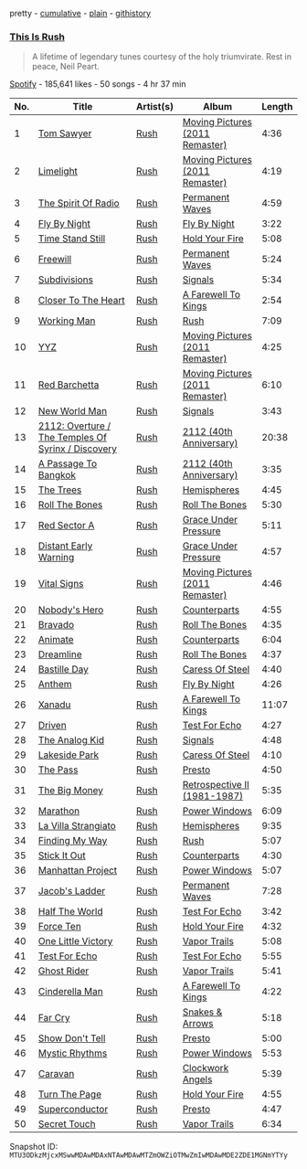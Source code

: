 pretty - [cumulative](/playlists/cumulative/37i9dQZF1DX9E92APFiTvV.md) - [plain](/playlists/plain/37i9dQZF1DX9E92APFiTvV) - [githistory](https://github.githistory.xyz/mackorone/spotify-playlist-archive/blob/main/playlists/plain/37i9dQZF1DX9E92APFiTvV)

### [This Is Rush](https://open.spotify.com/playlist/37i9dQZF1DX9E92APFiTvV)

> A lifetime of legendary tunes courtesy of the holy triumvirate\. Rest in peace, Neil Peart.

[Spotify](https://open.spotify.com/user/spotify) - 185,641 likes - 50 songs - 4 hr 37 min

| No. | Title | Artist(s) | Album | Length |
|---|---|---|---|---|
| 1 | [Tom Sawyer](https://open.spotify.com/track/1MkoCFGbhPQIDI5lRdAheQ) | [Rush](https://open.spotify.com/artist/2Hkut4rAAyrQxRdof7FVJq) | [Moving Pictures \(2011 Remaster\)](https://open.spotify.com/album/3yBAvj1wgPEFbnUdgihqlR) | 4:36 |
| 2 | [Limelight](https://open.spotify.com/track/0rt4JtP7UgKdiUor9Ppir4) | [Rush](https://open.spotify.com/artist/2Hkut4rAAyrQxRdof7FVJq) | [Moving Pictures \(2011 Remaster\)](https://open.spotify.com/album/3yBAvj1wgPEFbnUdgihqlR) | 4:19 |
| 3 | [The Spirit Of Radio](https://open.spotify.com/track/4pmNJH9lNCh9Qp88L2CRJU) | [Rush](https://open.spotify.com/artist/2Hkut4rAAyrQxRdof7FVJq) | [Permanent Waves](https://open.spotify.com/album/1kz2QkH5rsqGVvKSlAPwzr) | 4:59 |
| 4 | [Fly By Night](https://open.spotify.com/track/0KxtirpuxfLfLC0zzDjiAo) | [Rush](https://open.spotify.com/artist/2Hkut4rAAyrQxRdof7FVJq) | [Fly By Night](https://open.spotify.com/album/6XyeORfYIaOgal05YZEdIQ) | 3:22 |
| 5 | [Time Stand Still](https://open.spotify.com/track/51WJURzjbfVgHzNX4EeEho) | [Rush](https://open.spotify.com/artist/2Hkut4rAAyrQxRdof7FVJq) | [Hold Your Fire](https://open.spotify.com/album/5thlgB7jQGLIMum6lQJXdO) | 5:08 |
| 6 | [Freewill](https://open.spotify.com/track/3EZ26HEww0Tr94HSL10Wsf) | [Rush](https://open.spotify.com/artist/2Hkut4rAAyrQxRdof7FVJq) | [Permanent Waves](https://open.spotify.com/album/1kz2QkH5rsqGVvKSlAPwzr) | 5:24 |
| 7 | [Subdivisions](https://open.spotify.com/track/0n3TDqqbs7epxzHUi3QbC5) | [Rush](https://open.spotify.com/artist/2Hkut4rAAyrQxRdof7FVJq) | [Signals](https://open.spotify.com/album/0hPTl47PyeK2Lu00Ql5tcg) | 5:34 |
| 8 | [Closer To The Heart](https://open.spotify.com/track/3TrY8OdO07yXMolVPKoL85) | [Rush](https://open.spotify.com/artist/2Hkut4rAAyrQxRdof7FVJq) | [A Farewell To Kings](https://open.spotify.com/album/6pMUUpDYKdHkEs0RpHl1Sl) | 2:54 |
| 9 | [Working Man](https://open.spotify.com/track/4oMtSasrvok9JIwZbXGGbU) | [Rush](https://open.spotify.com/artist/2Hkut4rAAyrQxRdof7FVJq) | [Rush](https://open.spotify.com/album/0lZRCf7prVEVVYjH5Im0TS) | 7:09 |
| 10 | [YYZ](https://open.spotify.com/track/6GhDVvKUE1f0xg7hTv9eZN) | [Rush](https://open.spotify.com/artist/2Hkut4rAAyrQxRdof7FVJq) | [Moving Pictures \(2011 Remaster\)](https://open.spotify.com/album/3yBAvj1wgPEFbnUdgihqlR) | 4:25 |
| 11 | [Red Barchetta](https://open.spotify.com/track/2Sm1PY9pcoQzFDL1NJsJj8) | [Rush](https://open.spotify.com/artist/2Hkut4rAAyrQxRdof7FVJq) | [Moving Pictures \(2011 Remaster\)](https://open.spotify.com/album/3yBAvj1wgPEFbnUdgihqlR) | 6:10 |
| 12 | [New World Man](https://open.spotify.com/track/3gLGgS2zLcAwmofaaHlnHQ) | [Rush](https://open.spotify.com/artist/2Hkut4rAAyrQxRdof7FVJq) | [Signals](https://open.spotify.com/album/0hPTl47PyeK2Lu00Ql5tcg) | 3:43 |
| 13 | [2112: Overture / The Temples Of Syrinx / Discovery](https://open.spotify.com/track/7ameFAv8ZxB4AKb0KtJdmn) | [Rush](https://open.spotify.com/artist/2Hkut4rAAyrQxRdof7FVJq) | [2112 \(40th Anniversary\)](https://open.spotify.com/album/0v0YxqAQGkgef8aPBDAo66) | 20:38 |
| 14 | [A Passage To Bangkok](https://open.spotify.com/track/1o8wORElQJKQooKmvkihBz) | [Rush](https://open.spotify.com/artist/2Hkut4rAAyrQxRdof7FVJq) | [2112 \(40th Anniversary\)](https://open.spotify.com/album/0v0YxqAQGkgef8aPBDAo66) | 3:35 |
| 15 | [The Trees](https://open.spotify.com/track/04B8uRunIuxlKGn4iay9Cd) | [Rush](https://open.spotify.com/artist/2Hkut4rAAyrQxRdof7FVJq) | [Hemispheres](https://open.spotify.com/album/2eYdguUFvuuZjBe234AJt4) | 4:45 |
| 16 | [Roll The Bones](https://open.spotify.com/track/5tAnImXU93L8AgsyTyVDxw) | [Rush](https://open.spotify.com/artist/2Hkut4rAAyrQxRdof7FVJq) | [Roll The Bones](https://open.spotify.com/album/2yKC3eNAD4pdyThzEegn0L) | 5:30 |
| 17 | [Red Sector A](https://open.spotify.com/track/5YsrGiOhGUGzW89RXrLYGV) | [Rush](https://open.spotify.com/artist/2Hkut4rAAyrQxRdof7FVJq) | [Grace Under Pressure](https://open.spotify.com/album/2pT8Jfioi5WBr6ZN0xjEr4) | 5:11 |
| 18 | [Distant Early Warning](https://open.spotify.com/track/7MrjAyGcYhIY8i6EBUpxnN) | [Rush](https://open.spotify.com/artist/2Hkut4rAAyrQxRdof7FVJq) | [Grace Under Pressure](https://open.spotify.com/album/2pT8Jfioi5WBr6ZN0xjEr4) | 4:57 |
| 19 | [Vital Signs](https://open.spotify.com/track/5vqBPqekfM10cDcBresVTl) | [Rush](https://open.spotify.com/artist/2Hkut4rAAyrQxRdof7FVJq) | [Moving Pictures \(2011 Remaster\)](https://open.spotify.com/album/55YlfsaFPB5HTlhxY114CI) | 4:46 |
| 20 | [Nobody's Hero](https://open.spotify.com/track/6rpi7p9r61QGwxbN13viW3) | [Rush](https://open.spotify.com/artist/2Hkut4rAAyrQxRdof7FVJq) | [Counterparts](https://open.spotify.com/album/4VCKgfNF86XlSLiuUGJhtm) | 4:55 |
| 21 | [Bravado](https://open.spotify.com/track/3GgvvlaPOHMIpSKsVjttzD) | [Rush](https://open.spotify.com/artist/2Hkut4rAAyrQxRdof7FVJq) | [Roll The Bones](https://open.spotify.com/album/2yKC3eNAD4pdyThzEegn0L) | 4:35 |
| 22 | [Animate](https://open.spotify.com/track/3xKSe2EELhQaaR9pwMWHxo) | [Rush](https://open.spotify.com/artist/2Hkut4rAAyrQxRdof7FVJq) | [Counterparts](https://open.spotify.com/album/4VCKgfNF86XlSLiuUGJhtm) | 6:04 |
| 23 | [Dreamline](https://open.spotify.com/track/6pZKSHRe53dKiBVdbteZb0) | [Rush](https://open.spotify.com/artist/2Hkut4rAAyrQxRdof7FVJq) | [Roll The Bones](https://open.spotify.com/album/2yKC3eNAD4pdyThzEegn0L) | 4:37 |
| 24 | [Bastille Day](https://open.spotify.com/track/5UD046uS2YRWRGi7m5SbjY) | [Rush](https://open.spotify.com/artist/2Hkut4rAAyrQxRdof7FVJq) | [Caress Of Steel](https://open.spotify.com/album/4V9oKEl9xMjhnqPaMIvK92) | 4:40 |
| 25 | [Anthem](https://open.spotify.com/track/3mpzU8jbzhAlgCNqLYf9GP) | [Rush](https://open.spotify.com/artist/2Hkut4rAAyrQxRdof7FVJq) | [Fly By Night](https://open.spotify.com/album/6XyeORfYIaOgal05YZEdIQ) | 4:26 |
| 26 | [Xanadu](https://open.spotify.com/track/0uXuwBSTOEoGAVzw5KbOwN) | [Rush](https://open.spotify.com/artist/2Hkut4rAAyrQxRdof7FVJq) | [A Farewell To Kings](https://open.spotify.com/album/6pMUUpDYKdHkEs0RpHl1Sl) | 11:07 |
| 27 | [Driven](https://open.spotify.com/track/0DwdkyMRSGuqUTF5LspqY3) | [Rush](https://open.spotify.com/artist/2Hkut4rAAyrQxRdof7FVJq) | [Test For Echo](https://open.spotify.com/album/6mVBfVy1H0ck8jNLuISkTI) | 4:27 |
| 28 | [The Analog Kid](https://open.spotify.com/track/4v2qlxRENbjPEtadUjIob6) | [Rush](https://open.spotify.com/artist/2Hkut4rAAyrQxRdof7FVJq) | [Signals](https://open.spotify.com/album/0hPTl47PyeK2Lu00Ql5tcg) | 4:48 |
| 29 | [Lakeside Park](https://open.spotify.com/track/5gc7dLlpjMtBTQO5AxNJ5z) | [Rush](https://open.spotify.com/artist/2Hkut4rAAyrQxRdof7FVJq) | [Caress Of Steel](https://open.spotify.com/album/4V9oKEl9xMjhnqPaMIvK92) | 4:10 |
| 30 | [The Pass](https://open.spotify.com/track/3fnDmuvAk1zFpem0eBjRyL) | [Rush](https://open.spotify.com/artist/2Hkut4rAAyrQxRdof7FVJq) | [Presto](https://open.spotify.com/album/4gLpuQxF2tmsxRdxvNVgOA) | 4:50 |
| 31 | [The Big Money](https://open.spotify.com/track/3NUUqOkLr5jdOJwTU3uyu3) | [Rush](https://open.spotify.com/artist/2Hkut4rAAyrQxRdof7FVJq) | [Retrospective II \(1981\-1987\)](https://open.spotify.com/album/0AIPwZfozuQOKqG2hEDvuQ) | 5:35 |
| 32 | [Marathon](https://open.spotify.com/track/2YGcmrG86ba9MGK7txVvTg) | [Rush](https://open.spotify.com/artist/2Hkut4rAAyrQxRdof7FVJq) | [Power Windows](https://open.spotify.com/album/0WEdgT5wRJTS7kvF0pPqzr) | 6:09 |
| 33 | [La Villa Strangiato](https://open.spotify.com/track/2IvuKO8ZX6CmDaC9EhkyGu) | [Rush](https://open.spotify.com/artist/2Hkut4rAAyrQxRdof7FVJq) | [Hemispheres](https://open.spotify.com/album/2eYdguUFvuuZjBe234AJt4) | 9:35 |
| 34 | [Finding My Way](https://open.spotify.com/track/1m5wdRNeZ1xDj7UQQzNcdF) | [Rush](https://open.spotify.com/artist/2Hkut4rAAyrQxRdof7FVJq) | [Rush](https://open.spotify.com/album/0lZRCf7prVEVVYjH5Im0TS) | 5:07 |
| 35 | [Stick It Out](https://open.spotify.com/track/4k9yATQjHBsdUKlt8LpuCv) | [Rush](https://open.spotify.com/artist/2Hkut4rAAyrQxRdof7FVJq) | [Counterparts](https://open.spotify.com/album/4VCKgfNF86XlSLiuUGJhtm) | 4:30 |
| 36 | [Manhattan Project](https://open.spotify.com/track/7E22PK90J7yBDiq20qzf5g) | [Rush](https://open.spotify.com/artist/2Hkut4rAAyrQxRdof7FVJq) | [Power Windows](https://open.spotify.com/album/0WEdgT5wRJTS7kvF0pPqzr) | 5:07 |
| 37 | [Jacob's Ladder](https://open.spotify.com/track/238Id3Rt9IFiIpv6BWdhRR) | [Rush](https://open.spotify.com/artist/2Hkut4rAAyrQxRdof7FVJq) | [Permanent Waves](https://open.spotify.com/album/1kz2QkH5rsqGVvKSlAPwzr) | 7:28 |
| 38 | [Half The World](https://open.spotify.com/track/7wwIdJo5m4TYFlp6CuWeyP) | [Rush](https://open.spotify.com/artist/2Hkut4rAAyrQxRdof7FVJq) | [Test For Echo](https://open.spotify.com/album/6mVBfVy1H0ck8jNLuISkTI) | 3:42 |
| 39 | [Force Ten](https://open.spotify.com/track/3aws2jGOin02cg1UNntTOn) | [Rush](https://open.spotify.com/artist/2Hkut4rAAyrQxRdof7FVJq) | [Hold Your Fire](https://open.spotify.com/album/5thlgB7jQGLIMum6lQJXdO) | 4:32 |
| 40 | [One Little Victory](https://open.spotify.com/track/4KEy2hvTbB8eoCUs2QsSRq) | [Rush](https://open.spotify.com/artist/2Hkut4rAAyrQxRdof7FVJq) | [Vapor Trails](https://open.spotify.com/album/26GJ9kVXxI9s18g20LX3i2) | 5:08 |
| 41 | [Test For Echo](https://open.spotify.com/track/2jUPDt8noqPcf4H4ulApLN) | [Rush](https://open.spotify.com/artist/2Hkut4rAAyrQxRdof7FVJq) | [Test For Echo](https://open.spotify.com/album/6mVBfVy1H0ck8jNLuISkTI) | 5:55 |
| 42 | [Ghost Rider](https://open.spotify.com/track/5TVhmhjFMHcEm6CsH2HLLl) | [Rush](https://open.spotify.com/artist/2Hkut4rAAyrQxRdof7FVJq) | [Vapor Trails](https://open.spotify.com/album/26GJ9kVXxI9s18g20LX3i2) | 5:41 |
| 43 | [Cinderella Man](https://open.spotify.com/track/3Fy8sBzkRkqLh91O7TD1r9) | [Rush](https://open.spotify.com/artist/2Hkut4rAAyrQxRdof7FVJq) | [A Farewell To Kings](https://open.spotify.com/album/6pMUUpDYKdHkEs0RpHl1Sl) | 4:22 |
| 44 | [Far Cry](https://open.spotify.com/track/47Z4Gmi2cT6brS1BP6IWn3) | [Rush](https://open.spotify.com/artist/2Hkut4rAAyrQxRdof7FVJq) | [Snakes & Arrows](https://open.spotify.com/album/7MBIsa69bA6imYuzEc5Nig) | 5:18 |
| 45 | [Show Don't Tell](https://open.spotify.com/track/77uq0UVNhh3zN67115RXt9) | [Rush](https://open.spotify.com/artist/2Hkut4rAAyrQxRdof7FVJq) | [Presto](https://open.spotify.com/album/4gLpuQxF2tmsxRdxvNVgOA) | 5:00 |
| 46 | [Mystic Rhythms](https://open.spotify.com/track/7zdrwBHsOWZQj5io9iVx4h) | [Rush](https://open.spotify.com/artist/2Hkut4rAAyrQxRdof7FVJq) | [Power Windows](https://open.spotify.com/album/0WEdgT5wRJTS7kvF0pPqzr) | 5:53 |
| 47 | [Caravan](https://open.spotify.com/track/7D2iCUBrscXMVB3x6qjbtM) | [Rush](https://open.spotify.com/artist/2Hkut4rAAyrQxRdof7FVJq) | [Clockwork Angels](https://open.spotify.com/album/06uSCkoevz04eltc5Mwoe5) | 5:39 |
| 48 | [Turn The Page](https://open.spotify.com/track/2BQivVwEHqhyLvPmoBZlSh) | [Rush](https://open.spotify.com/artist/2Hkut4rAAyrQxRdof7FVJq) | [Hold Your Fire](https://open.spotify.com/album/5thlgB7jQGLIMum6lQJXdO) | 4:55 |
| 49 | [Superconductor](https://open.spotify.com/track/0B2uwyYxmHIFCpfQUzvuOF) | [Rush](https://open.spotify.com/artist/2Hkut4rAAyrQxRdof7FVJq) | [Presto](https://open.spotify.com/album/4gLpuQxF2tmsxRdxvNVgOA) | 4:47 |
| 50 | [Secret Touch](https://open.spotify.com/track/1nxLJ2M54Fk6RwJ6wg0Xv3) | [Rush](https://open.spotify.com/artist/2Hkut4rAAyrQxRdof7FVJq) | [Vapor Trails](https://open.spotify.com/album/26GJ9kVXxI9s18g20LX3i2) | 6:34 |

Snapshot ID: `MTU3ODkzMjcxMSwwMDAwMDAxNTAwMDAwMTZmOWZiOTMwZmIwMDAwMDE2ZDE1MGNmYTYy`